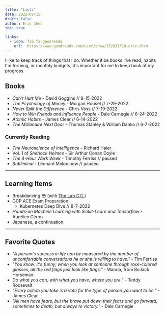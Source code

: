 ```yaml
---
title: "Lists"
date: 2022-08-15
draft: false
author: Eric Chen
toc: true

links:
  - icon: fab fa-goodreads
    url:  https://www.goodreads.com/user/show/152821310-eric-chen
---
```


I like to keep track of things that I do. Whether it be books I've read, habits I'm forming, or monthly budgets, it's important for me to keep book of my progress. 

## Books <i class="fa fa-book-open fa-sm"></i>

- *Can't Hurt Me* - David Goggins // 8-15-2022
- *The Psychology of Money* - Morgan Housel // 7-29-2022
- *Never Split the Difference* - Chris Voss // 7-19-2022
- *How to Win Friends and Influence People* - Dale Carnegie // 6-24-2022
- *Atomic Habits* - James Clear // 6-14-2022
- *The Millionaire Next Door* - Thomas Stanley & William Danko // 6-7-2022


### Currently Reading 
- *The Neuroscience of Intelligence* - Richard Haier
- Vol. 1 of *Sherlock Holmes* - Sir Arthur Conan Doyle
- *The 4-Hour Work Week* - Timothy Ferriss // paused
- *Subliminal* - Leonard Molodinow // paused


<hr>

## Learning Items <i class="fa fa-graduation-cap fa-sm"></i>

- Breakdancing 😳 (with [The Lab D.C.](https://www.breakinlab.com/))
- GCP ACE Exam Preparation
  - Kubernetes Deep Dive // 8-7-2022
- *Hands-on Machine Learning with Scikit-Learn and Tensorflow* - Aurélien Géron
- Japanese, a continuation

<hr>

## Favorite Quotes <i class="fa fa-quote-left fa-xs"></i>

- *"A person's success in life can be measured by the number of uncomfortable conversations he or she is willing to have."* - Tim Ferriss
- *"You know, it's funny; when you look at someone through rose-colored glasses, all the red flags just look like flags."* - Wanda, from BoJack Horseman
- *Do what you can, with what you have, where you are."* - Teddy Roosevelt
- *"Every action you take is a vote for the type of person you want to be."* - James Clear
- *"All men have fears, but the brave put down their fears and go forward, sometimes to death, but always to victory."* - Dale Carnegie

